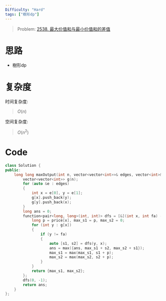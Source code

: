 ```yaml
---
Difficulty: "Hard"
tags: ["樹形dp"]
---
```


> Problem: [2538. 最大价值和与最小价值和的差值](https://leetcode.cn/problems/difference-between-maximum-and-minimum-price-sum/description/)

# 思路

- 樹形dp

# 复杂度

时间复杂度:
> $O(n)$

空间复杂度:
> $O(n^2)$

# Code
```C++
class Solution {
public:
    long long maxOutput(int n, vector<vector<int>>& edges, vector<int>& price) {
        vector<vector<int>> g(n);
        for (auto &e : edges)
        {
            int x = e[0], y = e[1];
            g[x].push_back(y);
            g[y].push_back(x);
        }
        long ans = 0;
        function<pair<long, long>(int, int)> dfs = [&](int x, int fa) -> pair<long,long> {
            long p = price[x], max_s1 = p, max_s2 = 0;
            for (int y : g[x])
            {
                if (y != fa)
                {
                    auto [s1, s2] = dfs(y, x);
                    ans = max({ans, max_s1 + s2, max_s2 + s1});
                    max_s1 = max(max_s1, s1 + p);
                    max_s2 = max(max_s2, s2 + p);
                }
            }
            return {max_s1, max_s2};
        };
        dfs(0, -1);
        return ans;
    }
};
```
  
